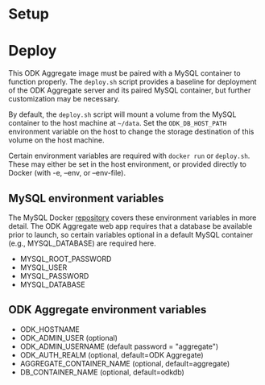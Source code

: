# Setup

# Deploy
This ODK Aggregate image must be paired with a MySQL container to function properly. The `deploy.sh` script provides a baseline for deployment of the ODK Aggregate server and its paired MySQL container, but further customization may be necessary.

By default, the `deploy.sh` script will mount a volume from the MySQL container to the host machine at `~/data`. Set the `ODK_DB_HOST_PATH` environment variable on the host to change the storage destination of this volume on the host machine.

Certain environment variables are required with `docker run` or `deploy.sh`. These may either be set in the host environment, or provided directly to Docker (with -e, –env, or –env-file).

## MySQL environment variables
The MySQL Docker [repository](https://hub.docker.com/_/mysql/) covers these environment variables in more detail. The ODK Aggregate web app requires that a database be available prior to launch, so certain variables optional in a default MySQL container (e.g., MYSQL_DATABASE) are required here.
* MYSQL_ROOT_PASSWORD
* MYSQL_USER
* MYSQL_PASSWORD
* MYSQL_DATABASE

## ODK Aggregate environment variables
* ODK_HOSTNAME
* ODK_ADMIN_USER (optional)
* ODK_ADMIN_USERNAME (default password = "aggregate")
* ODK_AUTH_REALM (optional, default=ODK Aggregate)
* AGGREGATE_CONTAINER_NAME (optional, default=aggregate)
* DB_CONTAINER_NAME (optional, default=odkdb)
